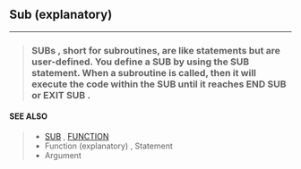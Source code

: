 ## Sub (explanatory)
---
<blockquote>

### SUBs , short for subroutines, are like statements but are user-defined. You define a SUB by using the SUB statement. When a subroutine is called, then it will execute the code within the SUB until it reaches END SUB or EXIT SUB .

</blockquote>

#### SEE ALSO

<blockquote>

* [SUB](./SUB.md) , [FUNCTION](./FUNCTION.md)
* Function (explanatory) , Statement
* Argument

</blockquote>
